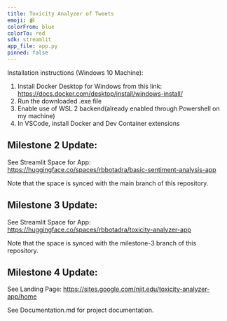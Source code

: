 ```yaml
---
title: Toxicity Analyzer of Tweets
emoji: 📹
colorFrom: blue
colorTo: red
sdk: streamlit
app_file: app.py
pinned: false
---
```


Installation instructions (Windows 10 Machine):

1) Install Docker Desktop for Windows from this link: https://docs.docker.com/desktop/install/windows-install/
2) Run the downloaded .exe file
3) Enable use of WSL 2 backend(already enabled through Powershell on my machine)
4) In VSCode, install Docker and Dev Container extensions


## Milestone 2 Update:
See Streamlit Space for App: https://huggingface.co/spaces/rbbotadra/basic-sentiment-analysis-app

Note that the space is synced with the main branch of this repository.

## Milestone 3 Update:
See Streamlit Space for App: https://huggingface.co/spaces/rbbotadra/toxicity-analyzer-app

Note that the space is synced with the milestone-3 branch of this repository.

## Milestone 4 Update:
See Landing Page: https://sites.google.com/njit.edu/toxicity-analyzer-app/home 

See Documentation.md for project documentation.

